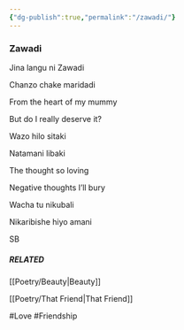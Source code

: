 ```yaml
---
{"dg-publish":true,"permalink":"/zawadi/"}
---
```


### Zawadi

Jina langu ni Zawadi 

Chanzo chake maridadi 

From the heart of my mummy 

But do I really deserve it?

Wazo hilo sitaki 

Natamani libaki

The thought so loving 

Negative thoughts I’ll bury 

Wacha tu nikubali 

Nikaribishe hiyo amani

SB

##### RELATED
[[Poetry/Beauty\|Beauty]]

[[Poetry/That Friend\|That Friend]]

#Love 
#Friendship 